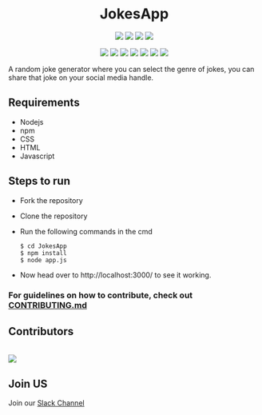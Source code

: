 <h1 align="center">JokesApp</h1>

<p align="center">
<a href="https://github.com/ExpressHermes/JokesApp"><img src="https://img.shields.io/badge/Open%20Source-%F0%9F%A4%8D-Green"></a>
<a href="https://github.com/ExpressHermes/JokesApp"><img src="https://img.shields.io/badge/Built%20by-developers%20%3C%2F%3E-0059b3"></a>
<a href="https://github.com/ExpressHermes/JokesApp"><img src="https://img.shields.io/static/v1.svg?label=Contributions&message=Welcome&color=yellow"></a>
<a href="https://github.com/ExpressHermes/JokesApp"><img src="https://img.shields.io/badge/maintenance-yes-brightgreen"></a>
</p>

<p align="center">
<a href="https://github.com/ExpressHermes/JokesApp/stargazers"><img src="https://img.shields.io/github/stars/ExpressHermes/JokesApp?color=0059b3"></a>
<a href="https://github.com/ExpressHermes/JokesApp/network/members"><img src="https://img.shields.io/github/forks/ExpressHermes/JokesApp?color=yellow"></a>
<a href="https://github.com/ExpressHermes/JokesApp/graphs/contributors"><img src="https://img.shields.io/github/contributors/ExpressHermes/JokesApp?color=brightgreen"></a>
<a href="https://github.com/ExpressHermes/JokesApp/issues"><img src="https://img.shields.io/github/issues/ExpressHermes/JokesApp?color=0059b3"></a>
<a href="https://github.com/ExpressHermes/JokesApp/issues?q=is%3Aissue+is%3Aclosed"><img src="https://img.shields.io/github/issues-closed-raw/ExpressHermes/JokesApp?color=yellow"></a>
<a href="https://github.com/ExpressHermes/JokesApp/pulls"><img src="https://img.shields.io/github/issues-pr/ExpressHermes/JokesApp?color=brightgreen"></a>
<a href="https://github.com/ExpressHermes/JokesApp/issues?q=is%3Apr+is%3Aclosed"><img src="https://img.shields.io/github/issues-pr-closed-raw/ExpressHermes/JokesApp?color=0059b3"></a>
</p>
A random joke generator where you can select the genre of jokes, you can share that joke on your social media handle.

## Requirements
* Nodejs
* npm
* CSS
* HTML
* Javascript

## Steps to run
 * Fork the repository
 * Clone the repository
 * Run the following commands in the cmd

   ``` 
   $ cd JokesApp 
   $ npm install
   $ node app.js 
   ```
 
* Now head over to http://localhost:3000/ to see it working.


### For guidelines on how to contribute, check out [CONTRIBUTING.md](https://github.com/ExpressHermes/JokesApp/blob/master/CONTRIBUTING.md) 

## Contributors
<br>
<a href="https://github.com/ExpressHermes/JokesApp/graphs/contributors">
  <img src="https://contrib.rocks/image?repo=ExpressHermes/JokesApp" />
</a>
<br>


## Join US
Join our [Slack Channel](https://expresshermes-kwoc21.slack.com/join/shared_invite/zt-zrefahmo-NcRHial9jkoZrzZEcFMMTA#/shared-invite/email) 
